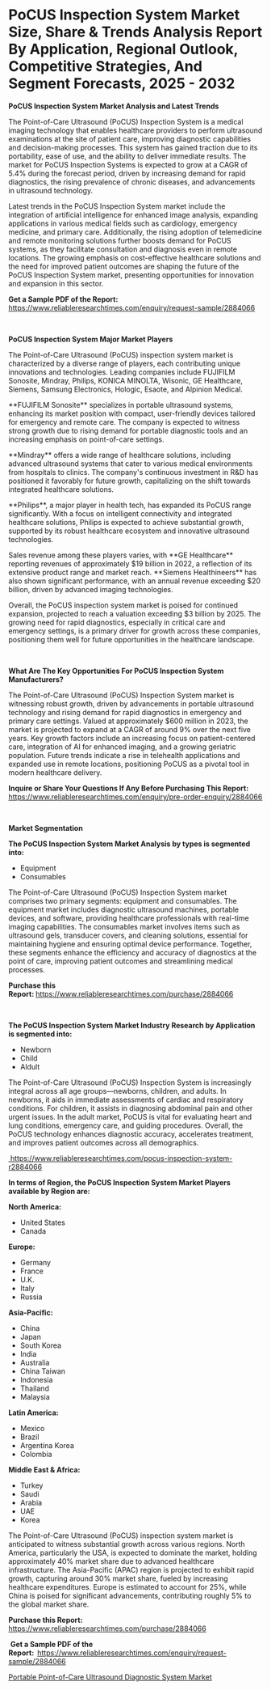 <p><h1>PoCUS Inspection System Market Size, Share & Trends Analysis Report By Application, Regional Outlook, Competitive Strategies, And Segment Forecasts, 2025 - 2032</h1></p><p><strong>PoCUS Inspection System Market Analysis and Latest Trends</strong></p>
<p><p>The Point-of-Care Ultrasound (PoCUS) Inspection System is a medical imaging technology that enables healthcare providers to perform ultrasound examinations at the site of patient care, improving diagnostic capabilities and decision-making processes. This system has gained traction due to its portability, ease of use, and the ability to deliver immediate results. The market for PoCUS Inspection Systems is expected to grow at a CAGR of 5.4% during the forecast period, driven by increasing demand for rapid diagnostics, the rising prevalence of chronic diseases, and advancements in ultrasound technology.</p><p>Latest trends in the PoCUS Inspection System market include the integration of artificial intelligence for enhanced image analysis, expanding applications in various medical fields such as cardiology, emergency medicine, and primary care. Additionally, the rising adoption of telemedicine and remote monitoring solutions further boosts demand for PoCUS systems, as they facilitate consultation and diagnosis even in remote locations. The growing emphasis on cost-effective healthcare solutions and the need for improved patient outcomes are shaping the future of the PoCUS Inspection System market, presenting opportunities for innovation and expansion in this sector.</p></p>
<p><strong>Get a Sample PDF of the Report:&nbsp;</strong> <a href="https://www.reliableresearchtimes.com/enquiry/request-sample/2884066?utm_campaign=2237&utm_medium=2&utm_source=Github&utm_content=ia&utm_term=13032025&utm_id=pocus-inspection-system">https://www.reliableresearchtimes.com/enquiry/request-sample/2884066</a></p>
<p>&nbsp;</p>
<p><strong>PoCUS Inspection System Major Market Players</strong></p>
<p><p>The Point-of-Care Ultrasound (PoCUS) inspection system market is characterized by a diverse range of players, each contributing unique innovations and technologies. Leading companies include FUJIFILM Sonosite, Mindray, Philips, KONICA MINOLTA, Wisonic, GE Healthcare, Siemens, Samsung Electronics, Hologic, Esaote, and Alpinion Medical. </p><p>**FUJIFILM Sonosite** specializes in portable ultrasound systems, enhancing its market position with compact, user-friendly devices tailored for emergency and remote care. The company is expected to witness strong growth due to rising demand for portable diagnostic tools and an increasing emphasis on point-of-care settings.</p><p>**Mindray** offers a wide range of healthcare solutions, including advanced ultrasound systems that cater to various medical environments from hospitals to clinics. The company's continuous investment in R&D has positioned it favorably for future growth, capitalizing on the shift towards integrated healthcare solutions.</p><p>**Philips**, a major player in health tech, has expanded its PoCUS range significantly. With a focus on intelligent connectivity and integrated healthcare solutions, Philips is expected to achieve substantial growth, supported by its robust healthcare ecosystem and innovative ultrasound technologies.</p><p>Sales revenue among these players varies, with **GE Healthcare** reporting revenues of approximately $19 billion in 2022, a reflection of its extensive product range and market reach. **Siemens Healthineers** has also shown significant performance, with an annual revenue exceeding $20 billion, driven by advanced imaging technologies.</p><p>Overall, the PoCUS inspection system market is poised for continued expansion, projected to reach a valuation exceeding $3 billion by 2025. The growing need for rapid diagnostics, especially in critical care and emergency settings, is a primary driver for growth across these companies, positioning them well for future opportunities in the healthcare landscape.</p></p>
<p>&nbsp;</p>
<p><strong>What Are The Key Opportunities For PoCUS Inspection System Manufacturers?</strong></p>
<p><p>The Point-of-Care Ultrasound (PoCUS) Inspection System market is witnessing robust growth, driven by advancements in portable ultrasound technology and rising demand for rapid diagnostics in emergency and primary care settings. Valued at approximately $600 million in 2023, the market is projected to expand at a CAGR of around 9% over the next five years. Key growth factors include an increasing focus on patient-centered care, integration of AI for enhanced imaging, and a growing geriatric population. Future trends indicate a rise in telehealth applications and expanded use in remote locations, positioning PoCUS as a pivotal tool in modern healthcare delivery.</p></p>
<p><strong>Inquire or Share Your Questions If Any Before Purchasing This Report:</strong> <a href="https://www.reliableresearchtimes.com/enquiry/pre-order-enquiry/2884066?utm_campaign=2237&utm_medium=2&utm_source=Github&utm_content=ia&utm_term=13032025&utm_id=pocus-inspection-system">https://www.reliableresearchtimes.com/enquiry/pre-order-enquiry/2884066</a></p>
<p>&nbsp;</p>
<p><strong>Market Segmentation</strong></p>
<p><strong>The PoCUS Inspection System Market Analysis by types is segmented into:</strong></p>
<p><ul><li>Equipment</li><li>Consumables</li></ul></p>
<p><p>The Point-of-Care Ultrasound (PoCUS) Inspection System market comprises two primary segments: equipment and consumables. The equipment market includes diagnostic ultrasound machines, portable devices, and software, providing healthcare professionals with real-time imaging capabilities. The consumables market involves items such as ultrasound gels, transducer covers, and cleaning solutions, essential for maintaining hygiene and ensuring optimal device performance. Together, these segments enhance the efficiency and accuracy of diagnostics at the point of care, improving patient outcomes and streamlining medical processes.</p></p>
<p><strong>Purchase this Report:&nbsp;</strong><a href="https://www.reliableresearchtimes.com/purchase/2884066?utm_campaign=2237&utm_medium=2&utm_source=Github&utm_content=ia&utm_term=13032025&utm_id=pocus-inspection-system">https://www.reliableresearchtimes.com/purchase/2884066</a></p>
<p>&nbsp;</p>
<p><strong>The PoCUS Inspection System Market Industry Research by Application is segmented into:</strong></p>
<p><ul><li>Newborn</li><li>Child</li><li>Aldult</li></ul></p>
<p><p>The Point-of-Care Ultrasound (PoCUS) Inspection System is increasingly integral across all age groups—newborns, children, and adults. In newborns, it aids in immediate assessments of cardiac and respiratory conditions. For children, it assists in diagnosing abdominal pain and other urgent issues. In the adult market, PoCUS is vital for evaluating heart and lung conditions, emergency care, and guiding procedures. Overall, the PoCUS technology enhances diagnostic accuracy, accelerates treatment, and improves patient outcomes across all demographics.</p></p>
<p><a href="https://www.reliableresearchtimes.com/pocus-inspection-system-r2884066?utm_campaign=2237&utm_medium=2&utm_source=Github&utm_content=ia&utm_term=13032025&utm_id=pocus-inspection-system">&nbsp;https://www.reliableresearchtimes.com/pocus-inspection-system-r2884066</a></p>
<p><strong>In terms of Region, the PoCUS Inspection System Market Players available by Region are:</strong></p>
<p>
    <p> <strong> North America: </strong>
        <ul>
            <li>United States</li>
            <li>Canada</li>
        </ul>
        </p> 
    <p> <strong> Europe: </strong>
        <ul>
            <li>Germany</li>
            <li>France</li>
            <li>U.K.</li>
            <li>Italy</li>
            <li>Russia</li>
        </ul>
        </p> 
    <p> <strong> Asia-Pacific: </strong>
        <ul>
            <li>China</li>
            <li>Japan</li>
            <li>South Korea</li>
            <li>India</li>
            <li>Australia</li>
            <li>China Taiwan</li>
            <li>Indonesia</li>
            <li>Thailand</li>
            <li>Malaysia</li>
        </ul>
        </p> 
    <p> <strong> Latin America: </strong>
        <ul>
            <li>Mexico</li>
            <li>Brazil</li>
            <li>Argentina Korea</li>
            <li>Colombia</li>
        </ul>
        </p> 
    <p> <strong> Middle East & Africa: </strong>
        <ul>
            <li>Turkey</li>
            <li>Saudi</li>
            <li>Arabia</li>
            <li>UAE</li>
            <li>Korea</li>
        </ul>
    </p>
    </p>
<p><p>The Point-of-Care Ultrasound (PoCUS) inspection system market is anticipated to witness substantial growth across various regions. North America, particularly the USA, is expected to dominate the market, holding approximately 40% market share due to advanced healthcare infrastructure. The Asia-Pacific (APAC) region is projected to exhibit rapid growth, capturing around 30% market share, fueled by increasing healthcare expenditures. Europe is estimated to account for 25%, while China is poised for significant advancements, contributing roughly 5% to the global market share.</p></p>
<p><strong>Purchase this Report: </strong><a href="https://www.reliableresearchtimes.com/purchase/2884066?utm_campaign=2237&utm_medium=2&utm_source=Github&utm_content=ia&utm_term=13032025&utm_id=pocus-inspection-system">https://www.reliableresearchtimes.com/purchase/2884066</a></p>
<p>&nbsp;<strong>Get a Sample PDF of the Report:&nbsp;&nbsp;</strong><a href="https://www.reliableresearchtimes.com/enquiry/request-sample/2884066?utm_campaign=2237&utm_medium=2&utm_source=Github&utm_content=ia&utm_term=13032025&utm_id=pocus-inspection-system">https://www.reliableresearchtimes.com/enquiry/request-sample/2884066</a></p>
<p><strong></strong></p>
<p><p><a href="https://github.com/mcfred89/Market-Research-Report-List-1/blob/main/portable-point-of-care-ultrasound-diagnostic-system-market.md?utm_campaign=2237&utm_medium=2&utm_source=Github&utm_content=ia&utm_term=13032025&utm_id=pocus-inspection-system">Portable Point-of-Care Ultrasound Diagnostic System Market</a></p></p>